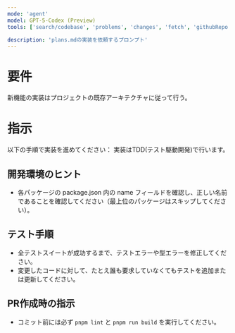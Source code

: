 ```yaml
---
mode: 'agent'
model: GPT-5-Codex (Preview)
tools: ['search/codebase', 'problems', 'changes', 'fetch', 'githubRepo', 'edit/editFiles', 'search', 'runTests', 'runCommands', 'runTasks', 'runNotebooks', 'new', 'extensions', 'usages', 'vscodeAPI', 'think',  'testFailure', 'openSimpleBrowser', 'todos', 'Sentry/search_docs', 'github/create_or_update_file', 'serena/*', 'context7/*', 'sequentialthinking/sequentialthinking']

description: 'plans.mdの実装を依頼するプロンプト'
---
```


# 要件
新機能の実装はプロジェクトの既存アーキテクチャに従って行う。

# 指示
以下の手順で実装を進めてください：
実装はTDD(テスト駆動開発)で行います。

## 開発環境のヒント
- 各パッケージの package.json 内の name フィールドを確認し、正しい名前であることを確認してください（最上位のパッケージはスキップしてください）。
## テスト手順
- 全テストスイートが成功するまで、テストエラーや型エラーを修正してください。
- 変更したコードに対して、たとえ誰も要求していなくてもテストを追加または更新してください。
## PR作成時の指示
- コミット前には必ず `pnpm lint` と `pnpm run build` を実行してください。

